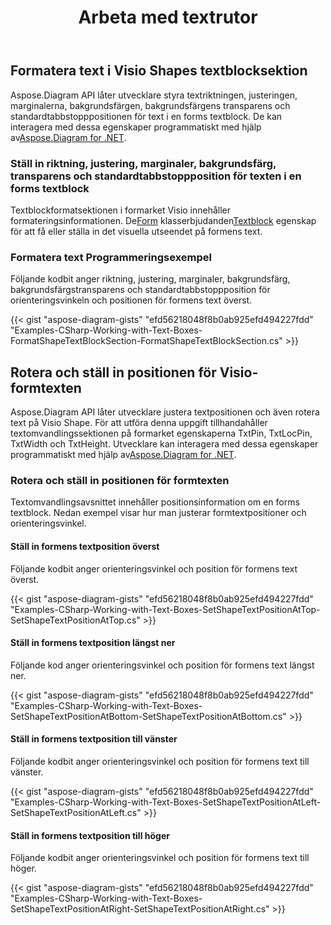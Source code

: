 ﻿---
title: Arbeta med textrutor
type: docs
weight: 210
url: /sv/net/working-with-text-boxes/
description: Det här avsnittet förklarar hur man formaterar en textform med Aspose.Diagram.
---
## **Formatera text i Visio Shapes textblocksektion**
 Aspose.Diagram API låter utvecklare styra textriktningen, justeringen, marginalerna, bakgrundsfärgen, bakgrundsfärgens transparens och standardtabbstopppositionen för text i en forms textblock. De kan interagera med dessa egenskaper programmatiskt med hjälp av[Aspose.Diagram for .NET](https://products.aspose.com/diagram/net/).
### **Ställ in riktning, justering, marginaler, bakgrundsfärg, transparens och standardtabbstoppposition för texten i en forms textblock**
 Textblockformatsektionen i formarket Visio innehåller formateringsinformationen. De[Form](http://www.aspose.com/api/net/diagram/aspose.diagram/shape) klasserbjudanden[Textblock](http://www.aspose.com/api/net/diagram/aspose.diagram/textblock) egenskap för att få eller ställa in det visuella utseendet på formens text.
### **Formatera text Programmeringsexempel**
Följande kodbit anger riktning, justering, marginaler, bakgrundsfärg, bakgrundsfärgstransparens och standardtabbstoppposition för orienteringsvinkeln och positionen för formens text överst.

{{< gist "aspose-diagram-gists" "efd56218048f8b0ab925efd494227fdd" "Examples-CSharp-Working-with-Text-Boxes-FormatShapeTextBlockSection-FormatShapeTextBlockSection.cs" >}}
## **Rotera och ställ in positionen för Visio-formtexten**
 Aspose.Diagram API låter utvecklare justera textpositionen och även rotera text på Visio Shape. För att utföra denna uppgift tillhandahåller textomvandlingssektionen på formarket egenskaperna TxtPin, TxtLocPin, TxtWidth och TxtHeight. Utvecklare kan interagera med dessa egenskaper programmatiskt med hjälp av[Aspose.Diagram for .NET](https://products.aspose.com/diagram/net/).
### **Rotera och ställ in positionen för formtexten**
Textomvandlingsavsnittet innehåller positionsinformation om en forms textblock. Nedan exempel visar hur man justerar formtextpositioner och orienteringsvinkel.
#### **Ställ in formens textposition överst**
Följande kodbit anger orienteringsvinkel och position för formens text överst.

{{< gist "aspose-diagram-gists" "efd56218048f8b0ab925efd494227fdd" "Examples-CSharp-Working-with-Text-Boxes-SetShapeTextPositionAtTop-SetShapeTextPositionAtTop.cs" >}}
#### **Ställ in formens textposition längst ner**
Följande kod anger orienteringsvinkel och position för formens text längst ner.

{{< gist "aspose-diagram-gists" "efd56218048f8b0ab925efd494227fdd" "Examples-CSharp-Working-with-Text-Boxes-SetShapeTextPositionAtBottom-SetShapeTextPositionAtBottom.cs" >}}
#### **Ställ in formens textposition till vänster**
Följande kodbit anger orienteringsvinkel och position för formens text till vänster.

{{< gist "aspose-diagram-gists" "efd56218048f8b0ab925efd494227fdd" "Examples-CSharp-Working-with-Text-Boxes-SetShapeTextPositionAtLeft-SetShapeTextPositionAtLeft.cs" >}}
#### **Ställ in formens textposition till höger**
Följande kodbit anger orienteringsvinkel och position för formens text till höger.

{{< gist "aspose-diagram-gists" "efd56218048f8b0ab925efd494227fdd" "Examples-CSharp-Working-with-Text-Boxes-SetShapeTextPositionAtRight-SetShapeTextPositionAtRight.cs" >}}
